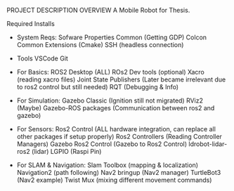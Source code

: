 PROJECT DESCRIPTION OVERVIEW
A Mobile Robot for Thesis.

Required Installs

- System Reqs:
Sofware Properties Common (Getting GDP)
Colcon Common Extensions (Cmake)
SSH (headless connection)
- Tools
VSCode 
Git 

- For Basics:
ROS2 Desktop (ALL)
ROs2 Dev tools (optional)
Xacro (reading xacro files)
Joint State Publishers (Later became irrelevant due to ros2 control but still needed)
RQT (Debugging & Info)

- For Simulation:
Gazebo Classic (Ignition still not migrated)
RViz2 (Maybe)
Gazebo-ROS packages (Communication between ros2 and gazebo)

- For Sensors:
Ros2 Control (ALL hardware integration, can replace all other packages if setup properly)
Ros2 Controllers (Reading Controller Managers)
Gazebo Ros2 Control (Gazebo to Ros2 Control)
ldrobot-lidar-ros2 (lidar)
LGPIO (Raspi Pin)

- For SLAM & Navigation:
Slam Toolbox (mapping & localization)
Navigation2 (path following)
Nav2 bringup (Nav2 manager)
TurtleBot3 (Nav2 example)
Twist Mux (mixing different movement commands)
